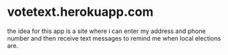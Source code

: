 votetext.herokuapp.com
======================

the idea for this app is a site where i can enter my address and phone number and then receive text messages to remind me when local elections are.

